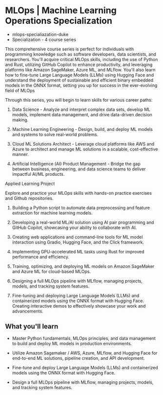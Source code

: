 # MLOps | Machine Learning Operations Specialization

- mlops-specialiazation-duke
- Specialization - 4 course series

This comprehensive course series is perfect for individuals with programming knowledge such as software developers, data scientists, and researchers. You'll acquire critical MLOps skills, including the use of Python and Rust, utilizing GitHub Copilot to enhance productivity, and leveraging platforms like Amazon SageMaker, Azure ML, and MLflow. You'll also learn how to fine-tune Large Language Models (LLMs) using Hugging Face and understand the deployment of sustainable and efficient binary embedded models in the ONNX format, setting you up for success in the ever-evolving field of MLOps

Through this series, you will begin to learn skills for various career paths:

1. Data Science - Analyze and interpret complex data sets, develop ML models, implement data management, and drive data-driven decision making.

2. Machine Learning Engineering - Design, build, and deploy ML models and systems to solve real-world problems.

3. Cloud ML Solutions Architect - Leverage cloud platforms like AWS and Azure to architect and manage ML solutions in a scalable, cost-effective manner.

4. Artificial Intelligence (AI) Product Management - Bridge the gap between business, engineering, and data science teams to deliver impactful AI/ML products.

Applied Learning Project

Explore and practice your MLOps skills with hands-on practice exercises and Github repositories.

1. Building a Python script to automate data preprocessing and feature extraction for machine learning models.

2. Developing a real-world ML/AI solution using AI pair programming and GitHub Copilot, showcasing your ability to collaborate with AI.

4. Creating web applications and command-line tools for ML model interaction using Gradio, Hugging Face, and the Click framework.

3. Implementing GPU-accelerated ML tasks using Rust for improved performance and efficiency.

4. Training, optimizing, and deploying ML models on Amazon SageMaker and Azure ML for cloud-based MLOps.

5. Designing a full MLOps pipeline with MLflow, managing projects, models, and tracking system features.

6. Fine-tuning and deploying Large Language Models (LLMs) and containerized models using the ONNX format with Hugging Face. Creating interactive demos to effectively showcase your work and advancements.




## What you'll learn
- Master Python fundamentals, MLOps principles, and data management to build and deploy ML models in production environments.

- Utilize Amazon Sagemaker / AWS, Azure, MLflow, and Hugging Face for end-to-end ML solutions, pipeline creation, and API development.

- Fine-tune and deploy Large Language Models (LLMs) and containerized models using the ONNX format with Hugging Face.

- Design a full MLOps pipeline with MLflow, managing projects, models, and tracking system features.